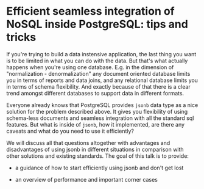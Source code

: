 # Efficient seamless integration of NoSQL inside PostgreSQL: tips and tricks

If you're trying to build a data instensive application, the last thing you
want is to be limited in what you can do with the data. But that's what
actually happens when you're using one database. E.g. in the dimension of
"normalization - denormalization" any document oriented database limits you in
terms of reports and data joins, and any relational database limits you in
terms of schema flexibility. And exactly because of that there is a clear trend
amongst different databases to support data in different formats.

Everyone already knows that PostgreSQL provides `jsonb` data type as a nice
solution for the problem described above. It gives you flexibility of using
schema-less documents and seamless integration with all the standard sql
features. But what is inside of `jsonb`, how it implemented, are there any
caveats and what do you need to use it efficiently?

We will discuss all that questions altogether with advantages and disadvantages
of using jsonb in different situations in comparison with other solutions and
existing standards. The goal of this talk is to provide:

* a guidance of how to start efficiently using jsonb and don't get lost

* an overview of performance and important corner cases
